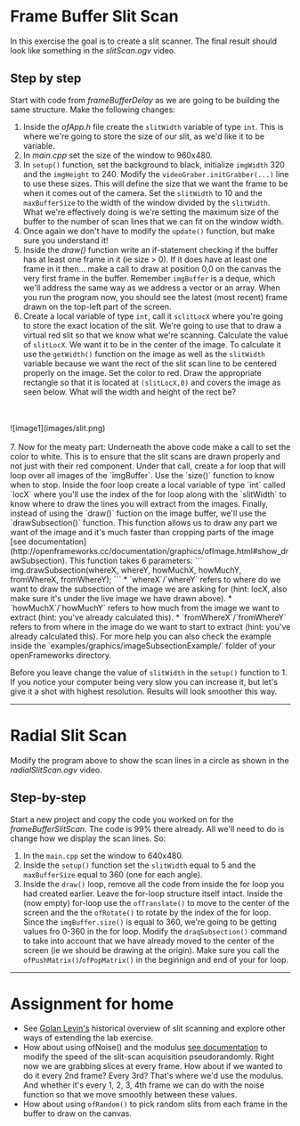 # Frame Buffer Slit Scan
In this exercise the goal is to create a slit scanner.  The final result should look like something in the _slitScan.ogv_ video.

## Step by step
Start with code from _frameBufferDelay_ as we are going to be building the same structure. Make the following changes:

1. Inside the _ofApp.h_ file create the `slitWidth` variable of type `int`. This is where we're going to store the size of our slit, as we'd like it to be variable.
2. In _main.cpp_ set the size of the window to 960x480.
3. In `setup()` function, set the background to black, initialize `imgWidth` 320 and the `imgHeight` το 240. Modify the `videoGraber.initGrabber(...)` line to use these sizes. This will define the size that we want the frame to be when it comes out of the camera. Set the `slitWidth` to 10 and the `maxBufferSize` to the width of the window divided by the `slitWidth`. What we're effectively doing is we're setting the maximum size of the buffer to the number of scan lines that we can fit on the window width.
4. Once again we don't have to modify the `update()` function, but make sure you understand it!
5. Inside the _draw()_ function write an if-statement checking if the buffer has at least one frame in it (ie size > 0). If it does have at least one frame in it then... make a call to draw at position 0,0 on the canvas the very first frame in the buffer. Remember `imgBuffer` is a deque, which we'll address the same way as we address a vector or an array. When you run the program now, you should see the latest (most recent) frame drawn on the top-left part of the screen.
6. Create a local variable of type `int`, call it `sclitLocX` where you're going to store the exact location of the slit. We're going to use that to draw a virtual red slit so that we know what we're scanning. Calculate the value of `slitLocX`. We want it to be in the center of the image. To calculate it use the `getWidth()` function on the image as well as the `slitWidth` variable because we want the rect of the slit scan line to be centered properly on the image. Set the color to red. Draw the appropriate rectangle so that it is located at `(slitLocX,0)` and covers the image as seen below. What will the width and height of the rect be?
<br>
<br>
![image1](images/slit.png)
<br>
<br>
7. Now for the meaty part: Underneath the above code make a call to set the color to white. This is to ensure that the slit scans are drawn properly and not just with their red component. Under that call, create a for loop that will loop over all images of the `imgBuffer`. Use the `size()` function to know when to stop. Inside the foor loop create a local variable of type `int` called `locX` where you'll use the index of the for loop along with the `slitWidth` to know where to draw the lines you will extract from the images. Finally, instead of using the `draw()` fuction on the image buffer, we'll use the `drawSubsection()` function. This function allows us to draw any part we want of the image and it's much faster than cropping parts of the image [see documentation](http://openframeworks.cc/documentation/graphics/ofImage.html#show_drawSubsection). This function takes 6 parameters:
```
img.drawSubsection(whereX, whereY, howMuchX, howMuchY, fromWhereX, fromWhereY);
```
  * `whereX`/`whereY` refers to where do we want to draw the subsection of the image we are asking for (hint: locX, also make sure it's under the live image we have drawn above).
  * `howMuchX`/`howMuchY` refers to how much from the image we want to extract (hint: you've already calculated this).
  * `fromWhereX`/`fromWhereY` refers to from where in the image do we want to start to extract (hint: you've already calculated this).
For more help you can also check the example inside the `examples/graphics/imageSubsectionExample/` folder of your openFrameworks directory.

Before you leave change the value of `slitWidth` in the `setup()` function to 1. If you notice your computer being very slow you can increase it, but let's give it a shot with highest resolution. Results will look smoother this way.

----
# Radial Slit Scan
Modify the program above to show the scan lines in a circle as shown in the _radialSlitScan.ogv_ video.

## Step-by-step
Start a new project and copy the code you worked on for the _frameBufferSlitScan_. The code is 99% there already. All we'll need to do is change how we display the scan lines. So:
1. In the `main.cpp` set the window to 640x480.
2. Inside the `setup()` function set the `slitWidth` equal to 5 and the `maxBufferSize` equal to 360 (one for each angle).
3. Inside the `draw()` loop, remove all the code from inside the for loop you had created earlier. Leave the for-loop structure itself intact. Inside the (now empty) for-loop use the `ofTranslate()` to move to the center of the screen and the the `ofRotate()` to rotate by the index of the for loop. Since the `imgBuffer.size()` is equal to 360, we're going to be getting values fro 0-360 in the for loop. Modify the `draqSubsection()` command to take into account that we have already moved to the center of the screen (ie we should be drawing at the origin). Make sure you call the `ofPushMatrix()`/`ofPopMatrix()` in the beginnign and end of your for loop.

----
# Assignment for home
* See [Golan Levin's](http://www.flong.com/texts/lists/slit_scan/) historical overview of slit scanning and explore other ways of extending the lab exercise.
* How about using ofNoise() and the modulus [see documentation](http://www.cprogramming.com/tutorial/modulus.html) to modify the speed of the slit-scan acquisition pseudorandomly. Right now we are grabbing slices at every frame. How about if we wanted to do it every 2nd frame? Every 3rd? That's where we'd use the modulus. And whether it's every 1, 2, 3, 4th frame we can do with the noise function so that we move smoothly between these values.
* How about using `ofRandom()` to pick random slits from each frame in the buffer to draw on the canvas.
